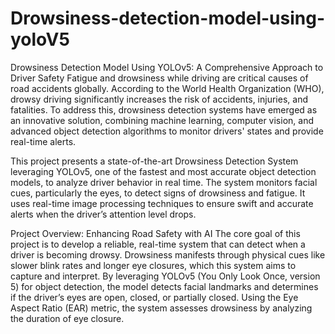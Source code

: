 # Drowsiness-detection-model-using-yoloV5

Drowsiness Detection Model Using YOLOv5: A Comprehensive Approach to Driver Safety
Fatigue and drowsiness while driving are critical causes of road accidents globally. According to the World Health Organization (WHO), drowsy driving significantly increases the risk of accidents, injuries, and fatalities. To address this, drowsiness detection systems have emerged as an innovative solution, combining machine learning, computer vision, and advanced object detection algorithms to monitor drivers' states and provide real-time alerts.

This project presents a state-of-the-art Drowsiness Detection System leveraging YOLOv5, one of the fastest and most accurate object detection models, to analyze driver behavior in real time. The system monitors facial cues, particularly the eyes, to detect signs of drowsiness and fatigue. It uses real-time image processing techniques to ensure swift and accurate alerts when the driver’s attention level drops.




Project Overview: Enhancing Road Safety with AI
The core goal of this project is to develop a reliable, real-time system that can detect when a driver is becoming drowsy. Drowsiness manifests through physical cues like slower blink rates and longer eye closures, which this system aims to capture and interpret. By leveraging YOLOv5 (You Only Look Once, version 5) for object detection, the model detects facial landmarks and determines if the driver’s eyes are open, closed, or partially closed. Using the Eye Aspect Ratio (EAR) metric, the system assesses drowsiness by analyzing the duration of eye closure.

